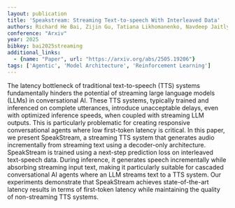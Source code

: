 ```yaml
---
layout: publication
title: 'Speakstream: Streaming Text-to-speech With Interleaved Data'
authors: Richard He Bai, Zijin Gu, Tatiana Likhomanenko, Navdeep Jaitly
conference: "Arxiv"
year: 2025
bibkey: bai2025streaming
additional_links:
  - {name: "Paper", url: "https://arxiv.org/abs/2505.19206"}
tags: ['Agentic', 'Model Architecture', 'Reinforcement Learning']
---
```

The latency bottleneck of traditional text-to-speech (TTS) systems fundamentally hinders the potential of streaming large language models (LLMs) in conversational AI. These TTS systems, typically trained and inferenced on complete utterances, introduce unacceptable delays, even with optimized inference speeds, when coupled with streaming LLM outputs. This is particularly problematic for creating responsive conversational agents where low first-token latency is critical. In this paper, we present SpeakStream, a streaming TTS system that generates audio incrementally from streaming text using a decoder-only architecture. SpeakStream is trained using a next-step prediction loss on interleaved text-speech data. During inference, it generates speech incrementally while absorbing streaming input text, making it particularly suitable for cascaded conversational AI agents where an LLM streams text to a TTS system. Our experiments demonstrate that SpeakStream achieves state-of-the-art latency results in terms of first-token latency while maintaining the quality of non-streaming TTS systems.
